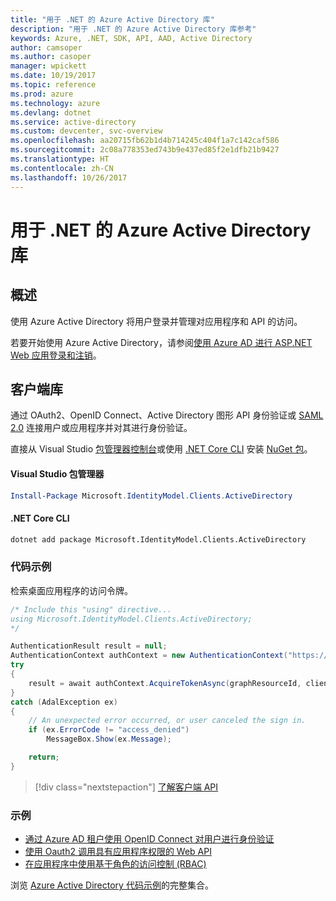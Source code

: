 ```yaml
---
title: "用于 .NET 的 Azure Active Directory 库"
description: "用于 .NET 的 Azure Active Directory 库参考"
keywords: Azure, .NET, SDK, API, AAD, Active Directory
author: camsoper
ms.author: casoper
manager: wpickett
ms.date: 10/19/2017
ms.topic: reference
ms.prod: azure
ms.technology: azure
ms.devlang: dotnet
ms.service: active-directory
ms.custom: devcenter, svc-overview
ms.openlocfilehash: aa20715fb62b1d4b714245c404f1a7c142caf586
ms.sourcegitcommit: 2c08a778353ed743b9e437ed85f2e1dfb21b9427
ms.translationtype: HT
ms.contentlocale: zh-CN
ms.lasthandoff: 10/26/2017
---
```

# <a name="azure-active-directory-libraries-for-net"></a>用于 .NET 的 Azure Active Directory 库

## <a name="overview"></a>概述

使用 Azure Active Directory 将用户登录并管理对应用程序和 API 的访问。

若要开始使用 Azure Active Directory，请参阅[使用 Azure AD 进行 ASP.NET Web 应用登录和注销](/azure/active-directory/develop/active-directory-devquickstarts-webapp-dotnet)。

## <a name="client-library"></a>客户端库

通过 OAuth2、OpenID Connect、Active Directory 图形 API 身份验证或 [SAML 2.0](https://docs.microsoft.com/azure/active-directory/develop/active-directory-saml-protocol-reference) 连接用户或应用程序并对其进行身份验证。

直接从 Visual Studio [包管理器控制台][PackageManager]或使用 [.NET Core CLI][DotNetCLI] 安装 [NuGet 包](https://www.nuget.org/packages/Microsoft.Azure.Management.AppService.Fluent)。

#### <a name="visual-studio-package-manager"></a>Visual Studio 包管理器

```powershell
Install-Package Microsoft.IdentityModel.Clients.ActiveDirectory
```

#### <a name="net-core-cli"></a>.NET Core CLI

```bash
dotnet add package Microsoft.IdentityModel.Clients.ActiveDirectory
```

### <a name="code-example"></a>代码示例

检索桌面应用程序的访问令牌。

```csharp
/* Include this "using" directive...
using Microsoft.IdentityModel.Clients.ActiveDirectory;
*/

AuthenticationResult result = null;
AuthenticationContext authContext = new AuthenticationContext("https://someauthority.com");
try
{
    result = await authContext.AcquireTokenAsync(graphResourceId, clientId, redirectUri, new PlatformParameters(PromptBehavior.Auto));
}
catch (AdalException ex)
{
    // An unexpected error occurred, or user canceled the sign in.
    if (ex.ErrorCode != "access_denied")
        MessageBox.Show(ex.Message);

    return;
}
```

> [!div class="nextstepaction"]
> [了解客户端 API](/dotnet/api/overview/azure/activedirectory/client)

### <a name="samples"></a>示例

* [通过 Azure AD 租户使用 OpenID Connect 对用户进行身份验证](https://github.com/Azure-Samples/active-directory-dotnet-webapp-openidconnect)
* [使用 Oauth2 调用具有应用程序权限的 Web API](https://github.com/Azure-Samples/active-directory-dotnet-webapp-webapi-oauth2-appidentity)
* [在应用程序中使用基于角色的访问控制 (RBAC)](https://github.com/Azure-Samples/active-directory-dotnet-webapp-roleclaims)

浏览 [Azure Active Directory 代码示例](/azure/active-directory/develop/active-directory-code-samples)的完整集合。

[PackageManager]: https://docs.microsoft.com/nuget/tools/package-manager-console
[DotNetCLI]: https://docs.microsoft.com/dotnet/core/tools/dotnet-add-package
